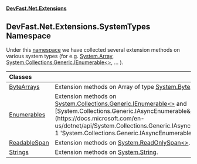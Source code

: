 #### [DevFast.Net.Extensions](index.md 'index')

## DevFast.Net.Extensions.SystemTypes Namespace

Under this [namespace](https://docs.microsoft.com/en-us/dotnet/csharp/language-reference/keywords/namespace 'https://docs.microsoft.com/en-us/dotnet/csharp/language-reference/keywords/namespace') we have collected several extension methods on various system types (for e.g. [System.Array](https://docs.microsoft.com/en-us/dotnet/api/System.Array 'System.Array'), [System.Collections.Generic.IEnumerable&lt;&gt;](https://docs.microsoft.com/en-us/dotnet/api/System.Collections.Generic.IEnumerable-1 'System.Collections.Generic.IEnumerable`1'), ... ).

| Classes | |
| :--- | :--- |
| [ByteArrays](DevFast.Net.Extensions.SystemTypes.ByteArrays.md 'DevFast.Net.Extensions.SystemTypes.ByteArrays') | Extension methods on Array of type [System.Byte](https://docs.microsoft.com/en-us/dotnet/api/System.Byte 'System.Byte'). |
| [Enumerables](DevFast.Net.Extensions.SystemTypes.Enumerables.md 'DevFast.Net.Extensions.SystemTypes.Enumerables') | Extension methods on [System.Collections.Generic.IEnumerable&lt;&gt;](https://docs.microsoft.com/en-us/dotnet/api/System.Collections.Generic.IEnumerable-1 'System.Collections.Generic.IEnumerable`1') and [System.Collections.Generic.IAsyncEnumerable&lt;&gt;](https://docs.microsoft.com/en-us/dotnet/api/System.Collections.Generic.IAsyncEnumerable-1 'System.Collections.Generic.IAsyncEnumerable`1'). |
| [ReadableSpan](DevFast.Net.Extensions.SystemTypes.ReadableSpan.md 'DevFast.Net.Extensions.SystemTypes.ReadableSpan') | Extension methods on [System.ReadOnlySpan&lt;&gt;](https://docs.microsoft.com/en-us/dotnet/api/System.ReadOnlySpan-1 'System.ReadOnlySpan`1'). |
| [Strings](DevFast.Net.Extensions.SystemTypes.Strings.md 'DevFast.Net.Extensions.SystemTypes.Strings') | Extension methods on [System.String](https://docs.microsoft.com/en-us/dotnet/api/System.String 'System.String'). |
